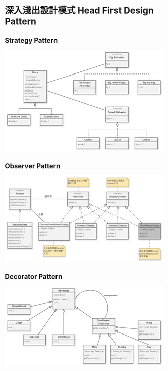 # 深入淺出設計模式 Head First Design Pattern

## Strategy Pattern

![GITHUB](https://github.com/weat0212/design-pattern/blob/main/resources/images/Strategy-pattern.png)

## Observer Pattern

![GITHUB](https://github.com/weat0212/design-pattern/blob/main/resources/images/Observer-pattern.png)

## Decorator Pattern

![GITHUB](https://github.com/weat0212/design-pattern/blob/main/resources/images/Decorator-pattern.png)
